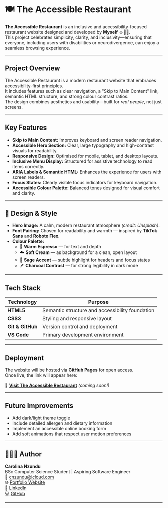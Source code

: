 # 🍽️ The Accessible Restaurant

**The Accessible Restaurant** is an inclusive and accessibility-focused restaurant website designed and developed by **Myself ☺️👋🏾**.  
This project celebrates simplicity, clarity, and inclusivity—ensuring that everyone, including users with disabilities or neurodivergence, can enjoy a seamless browsing experience.  

---

## Project Overview

The Accessible Restaurant is a modern restaurant website that embraces accessibility-first principles.  
It includes features such as clear navigation, a "Skip to Main Content" link, semantic HTML structure, and strong colour contrast ratios.  
The design combines aesthetics and usability—built for *real people*, not just screens.

---

## Key Features

- **Skip to Main Content:** Improves keyboard and screen reader navigation.  
- **Accessible Hero Section:** Clear, large typography and high-contrast visuals for readability.  
- **Responsive Design:** Optimised for mobile, tablet, and desktop layouts.  
- **Inclusive Menu Display:** Structured for assistive technology to read items correctly.  
- **ARIA Labels & Semantic HTML:** Enhances the experience for users with screen readers.  
- **Focus States:** Clearly visible focus indicators for keyboard navigation.  
- **Accessible Colour Palette:** Balanced tones designed for visual comfort and clarity.

---

## 🎨 Design & Style

- **Hero Image:** A calm, modern restaurant atmosphere *(credit: Unsplash)*.  
- **Font Pairing:** Chosen for readability and warmth — inspired by **TikTok Sans** and **Roboto Flex**.  
- **Colour Palette:**
  - 🍂 **Warm Espresso** — for text and depth  
  - ☁️ **Soft Cream** — as background for a clean, open layout  
  - 🌿 **Sage Accent** — subtle highlight for headers and focus states  
  - 🪶 **Charcoal Contrast** — for strong legibility in dark mode  

---

##  Tech Stack

| Technology | Purpose |
|-------------|----------|
| **HTML5** | Semantic structure and accessibility foundation |
| **CSS3** | Styling and responsive layout |
| **Git & GitHub** | Version control and deployment |
| **VS Code** | Primary development environment |

---

## Deployment

The website will be hosted via **GitHub Pages** for open access.  
Once live, the link will appear here:

🔗 [**Visit The Accessible Restaurant**](#) *(coming soon!)*

---

## Future Improvements

- Add dark/light theme toggle  
- Include detailed allergen and dietary information  
- Implement an accessible online booking form  
- Add soft animations that respect user motion preferences  

---

## 👩🏾‍💻 Author

**Carolina Nzundu**  
BSc Computer Science Student | Aspiring Software Engineer  
💌 [cnzundu@icloud.com](mailto:cnzundu@icloud.com)  
🌐 [Portfolio Website](https://cnzunduuu.github.io/html-css-portfolio/)  
🔗 [LinkedIn](https://www.linkedin.com/in/carolina-nzundu)  
💻 [GitHub](https://github.com/cnzunduuu)

---